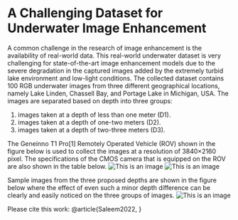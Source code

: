 # A Challenging Dataset for Underwater Image Enhancement
A common challenge in the research of image enhancement is the availability of real-world data. This real-world underwater dataset is very challenging for state-of-the-art image enhancement models due to the severe degradation in the captured images added by the extremely turbid lake environment and low-light conditions. The collected dataset contains 100 RGB underwater images from three different geographical locations, namely Lake Linden, Chassell Bay, and Portage Lake in Michigan, USA. The images are separated based on depth into three groups:
1) images taken at a depth of less than one meter (D1).
2) images taken at a depth of one-two meters (D2).
3) images taken at a depth of two-three meters (D3).

The Geneinno T1 Pro[1] Remotely Operated Vehicle (ROV) shown in the figure below is used to collect the images at a resolution of 3840×2160 pixel. The specifications of the CMOS camera that is equipped on the ROV are also shown in the table below.
![This is an image](https://myoctocat.com/assets/images/base-octocat.svg)
![This is an image](/Supp/Samples.png)

Sample images from the three proposed depths are shown in the figure below where the effect of even such a minor depth difference can be clearly and easily noticed on the three groups of images. 
![This is an image](Supp/Samples.png)

Please cite this work:
@article{Saleem2022,
}
